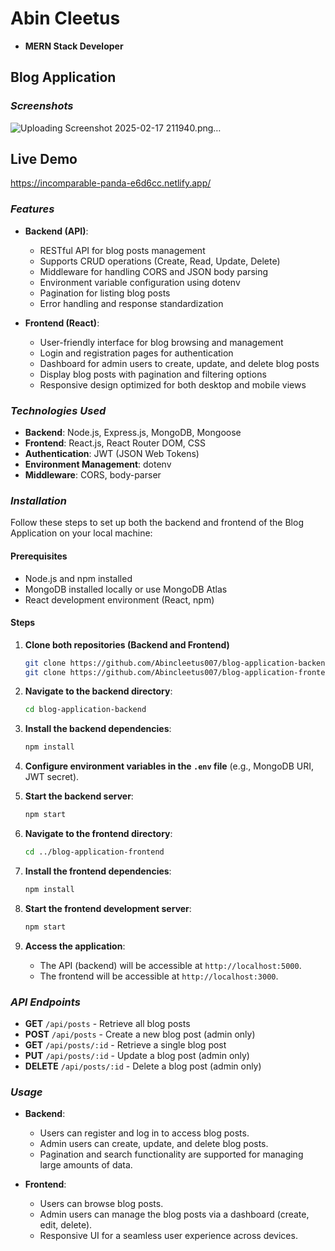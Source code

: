 # Abin Cleetus
- **MERN Stack Developer**

## Blog Application
### *Screenshots*



![Uploading Screenshot 2025-02-17 211940.png…]()
## Live Demo

https://incomparable-panda-e6d6cc.netlify.app/

### *Features*

- **Backend (API)**:
  - RESTful API for blog posts management
  - Supports CRUD operations (Create, Read, Update, Delete)
  - Middleware for handling CORS and JSON body parsing
  - Environment variable configuration using dotenv
  - Pagination for listing blog posts
  - Error handling and response standardization

- **Frontend (React)**:
  - User-friendly interface for blog browsing and management
  - Login and registration pages for authentication
  - Dashboard for admin users to create, update, and delete blog posts
  - Display blog posts with pagination and filtering options
  - Responsive design optimized for both desktop and mobile views

### *Technologies Used*

- **Backend**: Node.js, Express.js, MongoDB, Mongoose
- **Frontend**: React.js, React Router DOM, CSS
- **Authentication**: JWT (JSON Web Tokens)
- **Environment Management**: dotenv
- **Middleware**: CORS, body-parser

### *Installation*

Follow these steps to set up both the backend and frontend of the Blog Application on your local machine:

#### Prerequisites

- Node.js and npm installed
- MongoDB installed locally or use MongoDB Atlas
- React development environment (React, npm)

#### Steps

1. **Clone both repositories (Backend and Frontend)**

    ```bash
    git clone https://github.com/Abincleetus007/blog-application-backend.git
    git clone https://github.com/Abincleetus007/blog-application-frontend.git
    ```

2. **Navigate to the backend directory**:

    ```bash
    cd blog-application-backend
    ```

3. **Install the backend dependencies**:

    ```bash
    npm install
    ```

4. **Configure environment variables in the `.env` file** (e.g., MongoDB URI, JWT secret).

5. **Start the backend server**:

    ```bash
    npm start
    ```

6. **Navigate to the frontend directory**:

    ```bash
    cd ../blog-application-frontend
    ```

7. **Install the frontend dependencies**:

    ```bash
    npm install
    ```

8. **Start the frontend development server**:

    ```bash
    npm start
    ```

9. **Access the application**:
   - The API (backend) will be accessible at `http://localhost:5000`.
   - The frontend will be accessible at `http://localhost:3000`.

### *API Endpoints*

- **GET** `/api/posts` - Retrieve all blog posts
- **POST** `/api/posts` - Create a new blog post (admin only)
- **GET** `/api/posts/:id` - Retrieve a single blog post
- **PUT** `/api/posts/:id` - Update a blog post (admin only)
- **DELETE** `/api/posts/:id` - Delete a blog post (admin only)

### *Usage*

- **Backend**:
  - Users can register and log in to access blog posts.
  - Admin users can create, update, and delete blog posts.
  - Pagination and search functionality are supported for managing large amounts of data.

- **Frontend**:
  - Users can browse blog posts.
  - Admin users can manage the blog posts via a dashboard (create, edit, delete).
  - Responsive UI for a seamless user experience across devices.



